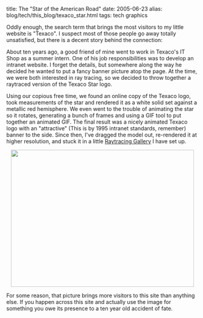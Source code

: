 title: The "Star of the American Road"
date: 2005-06-23
alias: blog/tech/this_blog/texaco_star.html
tags: tech graphics

Oddly enough, the search term that brings the most visitors to my
little website is "Texaco". I suspect most of those people go away
totally unsatisfied, but there is a decent story behind the
connection:

About ten years ago, a good friend of mine went to work in Texaco's IT
Shop as a summer intern.  One of his job responsibilities was to
develop an intranet website. I forget the details, but somewhere along
the way he decided he wanted to put a fancy banner picture atop the
page.  At the time, we were both interested in ray tracing, so we
decided to throw together a raytraced version of the Texaco Star logo.

Using our copious free time, we found an online copy of the Texaco
logo, took measurements of the star and rendered it as a white solid
set against a metallic red hemisphere. We even went to the trouble of
animating the star so it rotates, generating a bunch of frames and
using a GIF tool to put together an animated GIF. The final result was
a nicely animated Texaco logo with an "attractive" (This is by 1995
intranet standards, remember) banner to the side.  Since then, I've
dragged the model out, re-rendered it at higher resolution, and stuck
it in a little <a
href="http://www.mschaef.com/raytracing.html">Raytracing Gallery</a> I
have set up.

<center>
<img src="http://www.mschaef.com/pics/texaco.jpg" width="480" height="360">
</center>

For some reason, that picture brings more visitors to this site than
anything else. If you happen across this site and actually use the
image for something you owe its presence to a ten year old accident of
fate.
